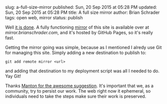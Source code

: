 slug: a-full-size-mirror
published: Sun, 20 Sep 2015 at 05:28 PM
updated: Sun, 20 Sep 2015 at 05:28 PM
title: A full size mirror
author: Brian Schrader
tags: open web, mirror
status: publish 

Well [it is done][1]. A fully functioning [mirror][2] of this site is available
over at *mirror.brianschrader.com*, and it's hosted by GitHub Pages, so it's
really fast.

[1]: http://brianschrader.com/archive/a-mirror-for-posterity/
[2]: http://mirror.brianschrader.com

Getting the mirror going was simple, because as I mentioned I alredy use Git 
for managing this site. Simply adding a new destination to publish to:

    git add remote mirror <url>

and adding that destination to my deployment script was all I needed to do.
Yay Git! 

Thanks [Manton for the awesome suggestion][3]. It's important that we, as a
community, try to persist our work. The web right now it ephemeral, so
individuals need to take the steps make sure their work is preserved.

[3]: http://www.manton.org/2015/09/complete-mirror-of-this-blog.html
